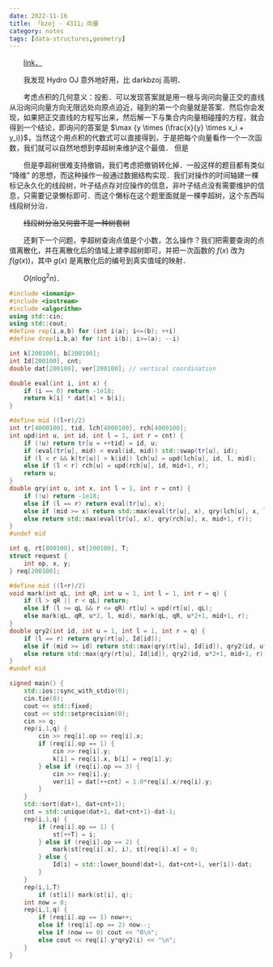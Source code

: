 ```yaml
---
date: 2022-11-16
title: 「bzoj - 4311」向量
category: notes
tags: [data-structures,geometry]
---
```


&emsp;&emsp;[link．](https://hydro.ac/d/bzoj/p/4311)

&emsp;&emsp;我发现 Hydro OJ 意外地好用，比 darkbzoj 高明．

&emsp;&emsp;考虑点积的几何意义：投影．可以发现答案就是用一根与询问向量正交的直线从沿询问向量方向无限远处向原点迫近，碰到的第一个向量就是答案．然后你会发现，如果把正交直线的方程写出来，然后解一下与集合内向量相碰撞的方程，就会得到一个结论，即询问的答案是 $\max {y \times (\frac{x}{y} \times x_i + y_i)}$，当然这个用点积的代数式可以直接得到，于是把每个向量看作一个一次函数，我们就可以自然地想到李超树来维护这个最值．
但是

&emsp;&emsp;但是李超树很难支持撤销，我们考虑把撤销转化掉．一般这样的题目都有类似 “降维” 的思想，而这种操作一般通过数据结构实现．我们对操作的时间轴建一棵标记永久化的线段树，叶子结点存对应操作的信息，非叶子结点没有需要维护的信息，只需要记录懒标即可．而这个懒标在这个题里面就是一棵李超树，这个东西叫线段树分治．

&emsp;&emsp;~~线段树分治又何尝不是一种树套树~~

&emsp;&emsp;还剩下一个问题，李超树查询点值是个小数，怎么操作？我们把需要查询的点值离散化，并在离散化后的值域上建李超树即可，并把一次函数的 $f(x)$ 改为 $f(g(x))$，其中 $g(x)$ 是离散化后的编号到真实值域的映射．

&emsp;&emsp;$O(n \log^2 n)$．

```cpp
#include <iomanip>
#include <iostream>
#include <algorithm>
using std::cin;
using std::cout;
#define rep(i,a,b) for (int i(a); i<=(b); ++i)
#define drep(i,b,a) for (int i(b); i>=(a); --i)

int k[200100], b[200100];
int Id[200100], cnt;
double dat[200100], ver[200100]; // vertical coordination

double eval(int i, int x) {
    if (i == 0) return -1e18;
    return k[i] * dat[x] + b[i];
}

#define mid ((l+r)/2)
int tr[4000100], tid, lch[4000100], rch[4000100];
int upd(int u, int id, int l = 1, int r = cnt) {
    if (!u) return tr[u = ++tid] = id, u;
    if (eval(tr[u], mid) < eval(id, mid)) std::swap(tr[u], id);
    if (l < r && k[tr[u]] > k[id]) lch[u] = upd(lch[u], id, l, mid);
    else if (l < r) rch[u] = upd(rch[u], id, mid+1, r);
    return u;
}
double qry(int u, int x, int l = 1, int r = cnt) {
    if (!u) return -1e18;
    else if (l == r) return eval(tr[u], x);
    else if (mid >= x) return std::max(eval(tr[u], x), qry(lch[u], x, l, mid));
    else return std::max(eval(tr[u], x), qry(rch[u], x, mid+1, r));
}
#undef mid

int q, rt[800100], st[200100], T;
struct request {
    int op, x, y;
} req[200100];

#define mid ((l+r)/2)
void mark(int qL, int qR, int u = 1, int l = 1, int r = q) {
    if (l > qR || r < qL) return;
    else if (l >= qL && r <= qR) rt[u] = upd(rt[u], qL);
    else mark(qL, qR, u*2, l, mid), mark(qL, qR, u*2+1, mid+1, r);
}
double qry2(int id, int u = 1, int l = 1, int r = q) {
    if (l == r) return qry(rt[u], Id[id]);
    else if (mid >= id) return std::max(qry(rt[u], Id[id]), qry2(id, u*2, l, mid));
    else return std::max(qry(rt[u], Id[id]), qry2(id, u*2+1, mid+1, r));
}
#undef mid

signed main() {
    std::ios::sync_with_stdio(0);
    cin.tie(0);
    cout << std::fixed;
    cout << std::setprecision(0);
    cin >> q;
    rep(i,1,q) {
        cin >> req[i].op >> req[i].x;
        if (req[i].op == 1) {
            cin >> req[i].y;
            k[i] = req[i].x, b[i] = req[i].y;
        } else if (req[i].op == 3) {
            cin >> req[i].y;
            ver[i] = dat[++cnt] = 1.0*req[i].x/req[i].y;
        }
    }
    std::sort(dat+1, dat+cnt+1);
    cnt = std::unique(dat+1, dat+cnt+1)-dat-1;
    rep(i,1,q) {
        if (req[i].op == 1) {
            st[++T] = i;
        } else if (req[i].op == 2) {
            mark(st[req[i].x], i), st[req[i].x] = 0;
        } else {
            Id[i] = std::lower_bound(dat+1, dat+cnt+1, ver[i])-dat;
        }
    }
    rep(i,1,T)
        if (st[i]) mark(st[i], q);
    int now = 0;
    rep(i,1,q) {
        if (req[i].op == 1) now++;
        else if (req[i].op == 2) now--;
        else if (now == 0) cout << "0\n";
        else cout << req[i].y*qry2(i) << "\n";
    }
}
```
    